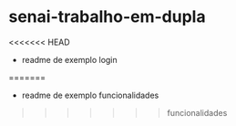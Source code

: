 # senai-trabalho-em-dupla
<<<<<<< HEAD

- readme de exemplo login

=======
- readme de exemplo funcionalidades
>>>>>>> funcionalidades
